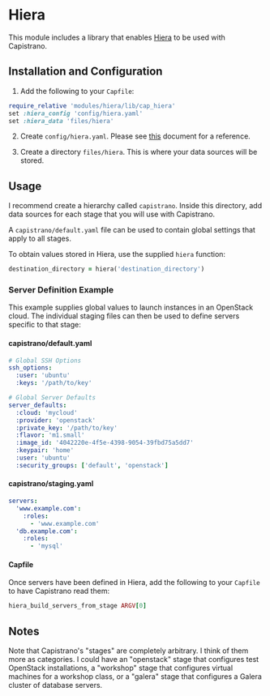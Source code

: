 # Hiera

This module includes a library that enables [Hiera](http://docs.puppetlabs.com/hiera/1/) to be used with Capistrano.

## Installation and Configuration

1. Add the following to your `Capfile`:

```ruby
require_relative 'modules/hiera/lib/cap_hiera'
set :hiera_config 'config/hiera.yaml'
set :hiera_data 'files/hiera'
```

2. Create `config/hiera.yaml`. Please see [this](http://docs.puppetlabs.com/hiera/1/configuring.html) document for a reference.

3. Create a directory `files/hiera`. This is where your data sources will be stored.

## Usage

I recommend create a hierarchy called `capistrano`. Inside this directory, add data sources for each stage that you will use with Capistrano.

A `capistrano/default.yaml` file can be used to contain global settings that apply to all stages.

To obtain values stored in Hiera, use the supplied `hiera` function:

```ruby
destination_directory = hiera('destination_directory')
```

### Server Definition Example

This example supplies global values to launch instances in an OpenStack cloud. The individual staging files can then be used to define servers specific to that stage:

#### capistrano/default.yaml

```yaml
# Global SSH Options
ssh_options:
  :user: 'ubuntu'
  :keys: '/path/to/key'

# Global Server Defaults
server_defaults:
  :cloud: 'mycloud'
  :provider: 'openstack'
  :private_key: '/path/to/key'
  :flavor: 'm1.small'
  :image_id: '4042220e-4f5e-4398-9054-39fbd75a5dd7'
  :keypair: 'home'
  :user: 'ubuntu'
  :security_groups: ['default', 'openstack']
```

#### capistrano/staging.yaml

```yaml
servers:
  'www.example.com':
    :roles:
      - 'www.example.com'
  'db.example.com':
    :roles:
      - 'mysql'
```

#### Capfile

Once servers have been defined in Hiera, add the following to your `Capfile` to have Capistrano read them:

```ruby
hiera_build_servers_from_stage ARGV[0]
```

## Notes

Note that Capistrano's "stages" are completely arbitrary. I think of them more as categories. I could have an "openstack" stage that configures test OpenStack installations, a "workshop" stage that configures virtual machines for a workshop class, or a "galera" stage that configures a Galera cluster of database servers.
